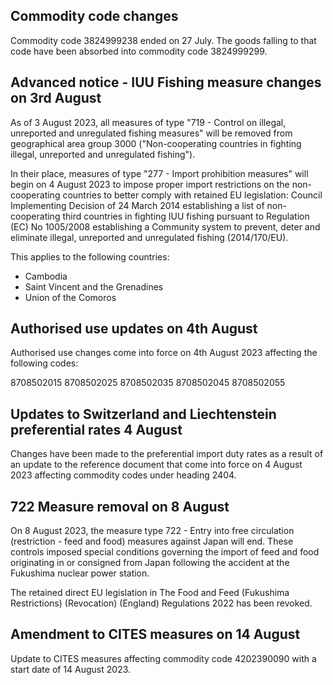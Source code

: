 ## Commodity code changes

Commodity code 3824999238 ended on 27 July. The goods falling to that code have been absorbed into commodity code 3824999299.

## Advanced notice - IUU Fishing measure changes on 3rd August

As of 3 August 2023, all measures of type "719 - Control on illegal, unreported and unregulated fishing measures" will be removed from geographical area group 3000 ("Non-cooperating countries in fighting illegal, unreported and unregulated fishing").

In their place, measures of type "277 - Import prohibition measures" will begin on 4 August 2023 to impose proper import restrictions on the non-cooperating countries to better comply with retained EU legislation: Council Implementing Decision of 24 March 2014 establishing a list of non-cooperating third countries in fighting IUU fishing pursuant to Regulation (EC) No 1005/2008 establishing a Community system to prevent, deter and eliminate illegal, unreported and unregulated fishing (2014/170/EU).

This applies to the following countries:

- Cambodia
- Saint Vincent and the Grenadines
- Union of the Comoros

## Authorised use updates on 4th August

Authorised use changes come into force on 4th August 2023 affecting the following codes:

8708502015
8708502025
8708502035
8708502045
8708502055

## Updates to Switzerland and Liechtenstein preferential rates 4 August

Changes have been made to the preferential import duty rates as a result of an update to the reference document that come into force on 4 August 2023 affecting commodity codes under heading 2404.

## 722 Measure removal on 8 August

On 8 August 2023, the measure type 722 - Entry into free circulation (restriction - feed and food) measures against Japan will end. These controls imposed special conditions governing the import of feed and food originating in or consigned from Japan following the accident at the Fukushima nuclear power station.

The retained direct EU legislation in The Food and Feed (Fukushima Restrictions) (Revocation) (England) Regulations 2022 has been revoked.

## Amendment to CITES measures on 14 August

Update to CITES measures affecting commodity code 4202390090 with a start date of 14 August 2023.
